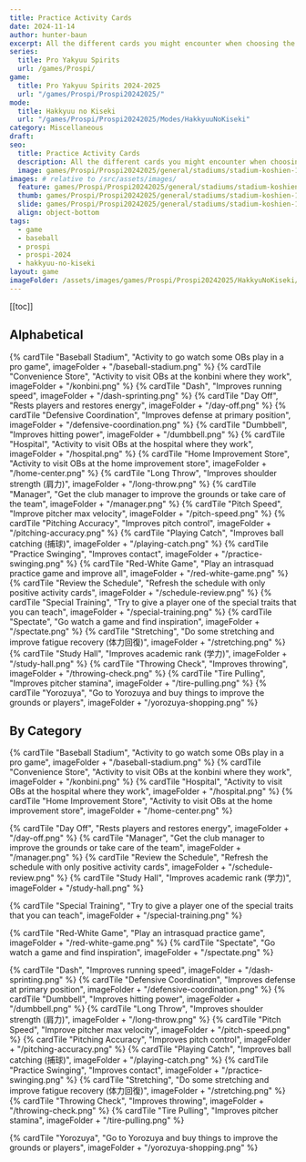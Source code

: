 ```yaml
---
title: Practice Activity Cards
date: 2024-11-14
author: hunter-baun
excerpt: All the different cards you might encounter when choosing the weekly activities
series:
  title: Pro Yakyuu Spirits
  url: /games/Prospi/
game: 
  title: Pro Yakyuu Spirits 2024-2025
  url: "/games/Prospi/Prospi20242025/"
mode: 
  title: Hakkyuu no Kiseki
  url: "/games/Prospi/Prospi20242025/Modes/HakkyuuNoKiseki"
category: Miscellaneous
draft: 
seo:
  title: Practice Activity Cards
  description: All the different cards you might encounter when choosing the weekly activities
  image: games/Prospi/Prospi20242025/general/stadiums/stadium-koshien-1.png
images: # relative to /src/assets/images/
  feature: games/Prospi/Prospi20242025/general/stadiums/stadium-koshien-1.png
  thumb: games/Prospi/Prospi20242025/general/stadiums/stadium-koshien-1.png
  slide: games/Prospi/Prospi20242025/general/stadiums/stadium-koshien-1.png
  align: object-bottom
tags:
  - game
  - baseball
  - prospi
  - prospi-2024
  - hakkyuu-no-kiseki
layout: game
imageFolder: /assets/images/games/Prospi/Prospi20242025/HakkyuNoKiseki/General/activity-cards
---
```

[[toc]]

## Alphabetical

<section id="ActivityCards" class="w-fit mx-auto grid grid-cols-2 lg:grid-cols-4 md:grid-cols-3 justify-items-center justify-center gap-y-6 gap-x-14 mb-5">
  {% cardTile "Baseball Stadium", "Activity to go watch some OBs play in a pro game", imageFolder + "/baseball-stadium.png" %}
  {% cardTile "Convenience Store", "Activity to visit OBs at the konbini where they work", imageFolder + "/konbini.png" %}
  {% cardTile "Dash", "Improves running speed", imageFolder + "/dash-sprinting.png" %}
  {% cardTile "Day Off", "Rests players and restores energy", imageFolder + "/day-off.png" %}
  {% cardTile "Defensive Coordination", "Improves defense at primary position", imageFolder + "/defensive-coordination.png" %}
  {% cardTile "Dumbbell", "Improves hitting power", imageFolder + "/dumbbell.png" %}
  {% cardTile "Hospital", "Activity to visit OBs at the hospital where they work", imageFolder + "/hospital.png" %}
  {% cardTile "Home Improvement Store", "Activity to visit OBs at the home improvement store", imageFolder + "/home-center.png" %}
  {% cardTile "Long Throw", "Improves shoulder strength (肩力)", imageFolder + "/long-throw.png" %}
  {% cardTile "Manager", "Get the club manager to improve the grounds or take care of the team", imageFolder + "/manager.png" %}
  {% cardTile "Pitch Speed", "Improve pitcher max velocity", imageFolder + "/pitch-speed.png" %}
  {% cardTile "Pitching Accuracy", "Improves pitch control", imageFolder + "/pitching-accuracy.png" %}
  {% cardTile "Playing Catch", "Improves ball catching (捕球)", imageFolder + "/playing-catch.png" %}
  {% cardTile "Practice Swinging", "Improves contact", imageFolder + "/practice-swinging.png" %}
  {% cardTile "Red-White Game", "Play an intrasquad practice game and improve all", imageFolder + "/red-white-game.png" %}
  {% cardTile "Review the Schedule", "Refresh the schedule with only positive activity cards", imageFolder + "/schedule-review.png" %}
  {% cardTile "Special Training", "Try to give a player one of the special traits that you can teach", imageFolder + "/special-training.png" %}
  {% cardTile "Spectate", "Go watch a game and find inspiration", imageFolder + "/spectate.png" %}
  {% cardTile "Stretching", "Do some stretching and improve fatigue recovery (体力回復)", imageFolder + "/stretching.png" %}
  {% cardTile "Study Hall", "Improves academic rank (学力)", imageFolder + "/study-hall.png" %}
  {% cardTile "Throwing Check", "Improves throwing", imageFolder + "/throwing-check.png" %}
  {% cardTile "Tire Pulling", "Improves pitcher stamina", imageFolder + "/tire-pulling.png" %}
  {% cardTile "Yorozuya", "Go to Yorozuya and buy things to improve the grounds or players", imageFolder + "/yorozuya-shopping.png" %}
</section>

## By Category

<section id="ActivityCardsByCategory" class="w-fit mx-auto grid grid-cols-2 lg:grid-cols-4 md:grid-cols-3 justify-items-center justify-center gap-y-6 gap-x-14 mb-5">
  {% cardTile "Baseball Stadium", "Activity to go watch some OBs play in a pro game", imageFolder + "/baseball-stadium.png" %}
  {% cardTile "Convenience Store", "Activity to visit OBs at the konbini where they work", imageFolder + "/konbini.png" %}
  {% cardTile "Hospital", "Activity to visit OBs at the hospital where they work", imageFolder + "/hospital.png" %}
  {% cardTile "Home Improvement Store", "Activity to visit OBs at the home improvement store", imageFolder + "/home-center.png" %}

  {% cardTile "Day Off", "Rests players and restores energy", imageFolder + "/day-off.png" %}
  {% cardTile "Manager", "Get the club manager to improve the grounds or take care of the team", imageFolder + "/manager.png" %}
  {% cardTile "Review the Schedule", "Refresh the schedule with only positive activity cards", imageFolder + "/schedule-review.png" %}
  {% cardTile "Study Hall", "Improves academic rank (学力)", imageFolder + "/study-hall.png" %}
  
  {% cardTile "Special Training", "Try to give a player one of the special traits that you can teach", imageFolder + "/special-training.png" %}
  
  {% cardTile "Red-White Game", "Play an intrasquad practice game", imageFolder + "/red-white-game.png" %}
  {% cardTile "Spectate", "Go watch a game and find inspiration", imageFolder + "/spectate.png" %}
  
  {% cardTile "Dash", "Improves running speed", imageFolder + "/dash-sprinting.png" %}
  {% cardTile "Defensive Coordination", "Improves defense at primary position", imageFolder + "/defensive-coordination.png" %}
  {% cardTile "Dumbbell", "Improves hitting power", imageFolder + "/dumbbell.png" %}
  {% cardTile "Long Throw", "Improves shoulder strength (肩力)", imageFolder + "/long-throw.png" %}
  {% cardTile "Pitch Speed", "Improve pitcher max velocity", imageFolder + "/pitch-speed.png" %}
  {% cardTile "Pitching Accuracy", "Improves pitch control", imageFolder + "/pitching-accuracy.png" %}
  {% cardTile "Playing Catch", "Improves ball catching (捕球)", imageFolder + "/playing-catch.png" %}
  {% cardTile "Practice Swinging", "Improves contact", imageFolder + "/practice-swinging.png" %}
  {% cardTile "Stretching", "Do some stretching and improve fatigue recovery (体力回復)", imageFolder + "/stretching.png" %}
  {% cardTile "Throwing Check", "Improves throwing", imageFolder + "/throwing-check.png" %}
  {% cardTile "Tire Pulling", "Improves pitcher stamina", imageFolder + "/tire-pulling.png" %}
  
  {% cardTile "Yorozuya", "Go to Yorozuya and buy things to improve the grounds or players", imageFolder + "/yorozuya-shopping.png" %}

</section>